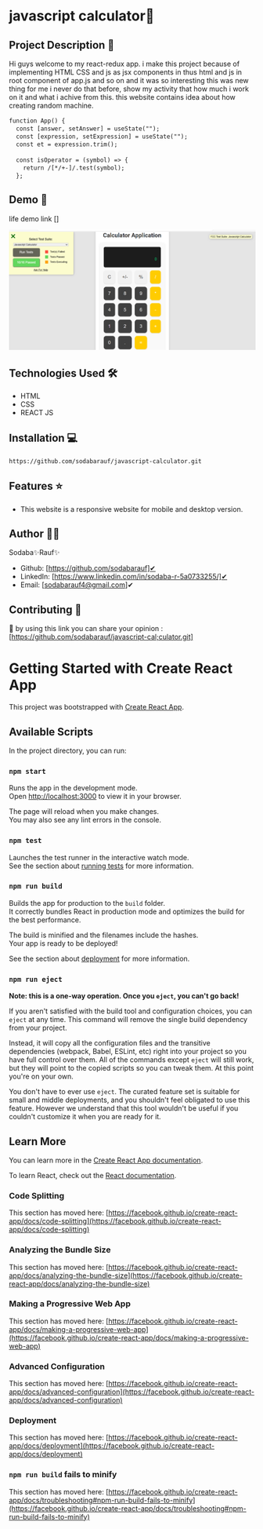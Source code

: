 # javascript calculator🚀

## Project Description 📝

Hi guys welcome to my react-redux app. i make this project because of implementing HTML CSS and js as jsx components in thus html and js in root component of app.js and so on and it was so interesting this was new thing for me i never do that before, show my activity that how much i work on it and what i achive from this.
this website contains idea about how creating random machine.


```REACT
function App() {
  const [answer, setAnswer] = useState("");
  const [expression, setExpression] = useState("");
  const et = expression.trim();

  const isOperator = (symbol) => {
    return /[*/+-]/.test(symbol);
  };
```

## Demo 📸
life demo link []

![screenshot](./src/assets/capture_240829_223706.png)

## Technologies Used 🛠️
- HTML
- CSS
- REACT JS

## Installation 💻

```clone
https://github.com/sodabarauf/javascript-calculator.git
```
## Features ⭐
- This website is a responsive website for mobile and desktop version. 

## Author 👩‍💼
Sodaba✨Rauf✨
- Github: [https://github.com/sodabarauf]✔
- LinkedIn: [https://www.linkedin.com/in/sodaba-r-5a0733255/]✔
- Email: [sodabarauf4@gmail.com]✔

## Contributing 🤝
🎇 by using this link you can share your opinion : [https://github.com/sodabarauf/javascript-cal;culator.git]



# Getting Started with Create React App

This project was bootstrapped with [Create React App](https://github.com/facebook/create-react-app).

## Available Scripts

In the project directory, you can run:

### `npm start`

Runs the app in the development mode.\
Open [http://localhost:3000](http://localhost:3000) to view it in your browser.

The page will reload when you make changes.\
You may also see any lint errors in the console.

### `npm test`

Launches the test runner in the interactive watch mode.\
See the section about [running tests](https://facebook.github.io/create-react-app/docs/running-tests) for more information.

### `npm run build`

Builds the app for production to the `build` folder.\
It correctly bundles React in production mode and optimizes the build for the best performance.

The build is minified and the filenames include the hashes.\
Your app is ready to be deployed!

See the section about [deployment](https://facebook.github.io/create-react-app/docs/deployment) for more information.

### `npm run eject`

**Note: this is a one-way operation. Once you `eject`, you can't go back!**

If you aren't satisfied with the build tool and configuration choices, you can `eject` at any time. This command will remove the single build dependency from your project.

Instead, it will copy all the configuration files and the transitive dependencies (webpack, Babel, ESLint, etc) right into your project so you have full control over them. All of the commands except `eject` will still work, but they will point to the copied scripts so you can tweak them. At this point you're on your own.

You don't have to ever use `eject`. The curated feature set is suitable for small and middle deployments, and you shouldn't feel obligated to use this feature. However we understand that this tool wouldn't be useful if you couldn't customize it when you are ready for it.

## Learn More

You can learn more in the [Create React App documentation](https://facebook.github.io/create-react-app/docs/getting-started).

To learn React, check out the [React documentation](https://reactjs.org/).

### Code Splitting

This section has moved here: [https://facebook.github.io/create-react-app/docs/code-splitting](https://facebook.github.io/create-react-app/docs/code-splitting)

### Analyzing the Bundle Size

This section has moved here: [https://facebook.github.io/create-react-app/docs/analyzing-the-bundle-size](https://facebook.github.io/create-react-app/docs/analyzing-the-bundle-size)

### Making a Progressive Web App

This section has moved here: [https://facebook.github.io/create-react-app/docs/making-a-progressive-web-app](https://facebook.github.io/create-react-app/docs/making-a-progressive-web-app)

### Advanced Configuration

This section has moved here: [https://facebook.github.io/create-react-app/docs/advanced-configuration](https://facebook.github.io/create-react-app/docs/advanced-configuration)

### Deployment

This section has moved here: [https://facebook.github.io/create-react-app/docs/deployment](https://facebook.github.io/create-react-app/docs/deployment)

### `npm run build` fails to minify

This section has moved here: [https://facebook.github.io/create-react-app/docs/troubleshooting#npm-run-build-fails-to-minify](https://facebook.github.io/create-react-app/docs/troubleshooting#npm-run-build-fails-to-minify)

